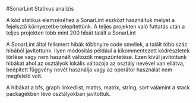#SonarLint Statikus analízis

A kód statikus elemzéséhez a SonarLint eszközt használtuk melyet a fejelsztő környezetbe 
telepítettünk.
A teljes projekten való futtatás után a teljes projekten több mint 200 hibát talált a SonarLint

A SonarLint által felismert hibák többnyire code smellek, a talált több száz hibából javítottunk.
Ilyen módosítás például a kikommentezett kódrészletek törlése vagy nem használt változók megszüntetése.
Ezen kívül javítottunk hibákat ahol az osztályok lokális változója az osztály nevével van ellátva,
beépített függvény nevét használja vagy az operátor használat nem megfelelő volt.

A hibákat a bfs, graph linkedlist, maths, matrix, string, sort valamint a stack packagekben lévő osztályokban javítottuk.
